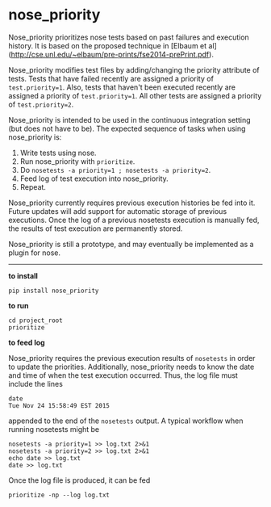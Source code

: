 # nose_priority
Nose_priority prioritizes nose tests based on past failures and execution history. It is based on the proposed technique in [Elbaum et al] (http://cse.unl.edu/~elbaum/pre-prints/fse2014-prePrint.pdf).

Nose_priority modifies test files by adding/changing the priority attribute of tests. Tests that have failed recently are assigned a priority of `test.priority=1`. Also, tests that haven't been executed recently are assigned a priority of `test.priority=1`. All other tests are assigned a priority of `test.priority=2`.

Nose_priority is intended to be used in the continuous integration setting (but does not have to be). The expected sequence of tasks when using nose_priority is:

1. Write tests using nose.
2. Run nose_priority with `prioritize`.
3. Do `nosetests -a priority=1 ; nosetests -a priority=2`.
4. Feed log of test execution into nose_priority.
5. Repeat.

Nose_priority currently requires previous execution histories be fed into it. Future updates will add support for automatic storage of previous executions. Once the log of a previous nosetests execution is manually fed, the results of test execution are permanently stored.

Nose_priority is still a prototype, and may eventually be implemented as a plugin for nose.    
***

**to install**

	pip install nose_priority


**to run**

	cd project_root
	prioritize


**to feed log**

Nose_priority requires the previous execution results of `nosetests` in order to update the priorities. Additionally, nose_priority needs to know the date and time of when the test execution occurred. Thus, the log file must include the lines

	date
	Tue Nov 24 15:58:49 EST 2015

appended to the end of the `nosetests` output. A typical workflow when running nosetests might be

	nosetests -a priority=1 >> log.txt 2>&1
	nosetests -a priority=2 >> log.txt 2>&1
	echo date >> log.txt
	date >> log.txt

Once the log file is produced, it can be fed

	prioritize -np --log log.txt

